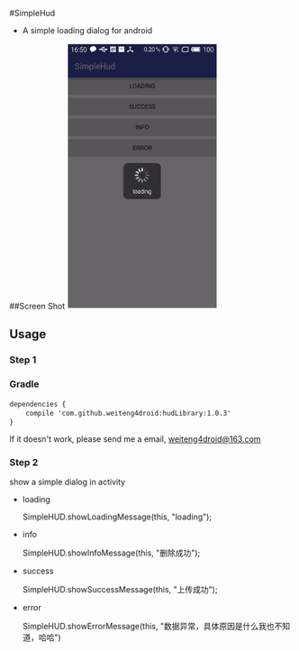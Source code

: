 #SimpleHud
- A simple loading dialog for android

##Screen Shot
![Alt text](screen.gif)

## Usage

### Step 1

### Gradle

	dependencies {
	    compile 'com.github.weiteng4droid:hudLibrary:1.0.3'
	}

If it doesn't work, please send me a email, weiteng4droid@163.com

### Step 2
show a simple dialog in activity

* loading

	SimpleHUD.showLoadingMessage(this, "loading");
	
* info

	SimpleHUD.showInfoMessage(this, "删除成功");

* success

	SimpleHUD.showSuccessMessage(this, "上传成功");
	
* error

	SimpleHUD.showErrorMessage(this, "数据异常，具体原因是什么我也不知道，哈哈")